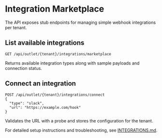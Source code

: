 # Integration Marketplace

The API exposes stub endpoints for managing simple webhook integrations per tenant.

## List available integrations

```
GET /api/outlet/{tenant}/integrations/marketplace
```

Returns available integration types along with sample payloads and connection status.

## Connect an integration

```
POST /api/outlet/{tenant}/integrations/connect
{
  "type": "slack",
  "url": "https://example.com/hook"
}
```

Validates the URL with a probe and stores the configuration for the tenant.

For detailed setup instructions and troubleshooting, see [INTEGRATIONS.md](INTEGRATIONS.md).
